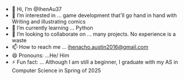 - 👋 Hi, I’m @IhenAu37
- 👀 I’m interested in ... game development that'll go hand in hand with Writing and illustrating comics
- 🌱 I’m currently learning ... Python
- 💞️ I’m looking to collaborate on ... many projects. No experience is a waste
- 📫 How to reach me ... ihenacho.austin2016@gmail.com
- 😄 Pronouns: ...He/ Him
- ⚡ Fun fact: ... Although I am still a beginner, I graduate with my AS in Computer Science in Spring of 2025

<!---
IhenAu37/IhenAu37 is a ✨ special ✨ repository because its `README.md` (this file) appears on your GitHub profile.
You can click the Preview link to take a look at your changes.
--->
